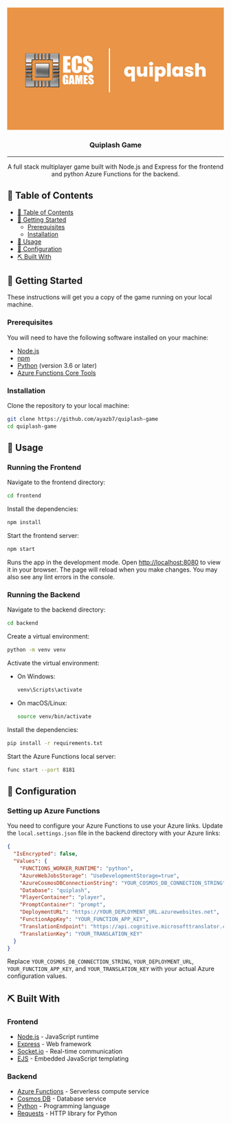 <p align="center">
  <a href="" rel="noopener">
    <img src="quiplash.png" alt="Quiplash Game logo"></a>
</p>
<h3 align="center">Quiplash Game</h3>

---

<p align="center">A full stack multiplayer game built with Node.js and Express for the frontend and python Azure Functions for the backend.
</p>

## 📝 Table of Contents

- [📝 Table of Contents](#-table-of-contents)
- [🏁 Getting Started](#-getting-started)
  - [Prerequisites](#prerequisites)
  - [Installation](#installation)
- [🎈 Usage](#-usage)
- [🔧 Configuration](#-configuration)
- [⛏️ Built With](#️-built-with)

## 🏁 Getting Started <a name="getting_started"></a>

These instructions will get you a copy of the game running on your local machine.

### Prerequisites

You will need to have the following software installed on your machine:
- [Node.js](https://nodejs.org/)
- [npm](https://www.npmjs.com/)
- [Python](https://www.python.org/downloads/) (version 3.6 or later)
- [Azure Functions Core Tools](https://docs.microsoft.com/en-us/azure/azure-functions/functions-run-local)

### Installation

Clone the repository to your local machine:

```bash
git clone https://github.com/ayazb7/quiplash-game
cd quiplash-game
```

## 🎈 Usage <a name="usage"></a>

### Running the Frontend

Navigate to the frontend directory:

```bash
cd frontend
```

Install the dependencies:

```bash
npm install
```

Start the frontend server:

```bash
npm start
```

Runs the app in the development mode. Open [http://localhost:8080](http://localhost:8080) to view it in your browser. The page will reload when you make changes. You may also see any lint errors in the console.

### Running the Backend

Navigate to the backend directory:

```bash
cd backend
```

Create a virtual environment:

```bash
python -m venv venv
```

Activate the virtual environment:

- On Windows:

    ```bash
    venv\Scripts\activate
    ```

- On macOS/Linux:

    ```bash
    source venv/bin/activate
    ```

Install the dependencies:

```bash
pip install -r requirements.txt
```

Start the Azure Functions local server:

```bash
func start --port 8181
```

## 🔧 Configuration <a name="configuration"></a>

### Setting up Azure Functions

You need to configure your Azure Functions to use your Azure links. Update the `local.settings.json` file in the backend directory with your Azure links:

```json
{
  "IsEncrypted": false,
  "Values": {
    "FUNCTIONS_WORKER_RUNTIME": "python",
    "AzureWebJobsStorage": "UseDevelopmentStorage=true",
    "AzureCosmosDBConnectionString": "YOUR_COSMOS_DB_CONNECTION_STRING",
    "Database": "quiplash",
    "PlayerContainer": "player",
    "PromptContainer": "prompt",
    "DeploymentURL": "https://YOUR_DEPLOYMENT_URL.azurewebsites.net",
    "FunctionAppKey": "YOUR_FUNCTION_APP_KEY",
    "TranslationEndpoint": "https://api.cognitive.microsofttranslator.com/",
    "TranslationKey": "YOUR_TRANSLATION_KEY"
  }
}
```

Replace `YOUR_COSMOS_DB_CONNECTION_STRING`, `YOUR_DEPLOYMENT_URL`, `YOUR_FUNCTION_APP_KEY`, and `YOUR_TRANSLATION_KEY` with your actual Azure configuration values.

## ⛏️ Built With <a name="built_with"></a>

### Frontend
- [Node.js](https://nodejs.org/) - JavaScript runtime
- [Express](https://expressjs.com/) - Web framework
- [Socket.io](https://socket.io/) - Real-time communication
- [EJS](https://ejs.co/) - Embedded JavaScript templating

### Backend
- [Azure Functions](https://azure.microsoft.com/en-us/services/functions/) - Serverless compute service
- [Cosmos DB](https://azure.microsoft.com/en-us/services/cosmos-db/) - Database service
- [Python](https://www.python.org/) - Programming language
- [Requests](https://docs.python-requests.org/en/latest/) - HTTP library for Python